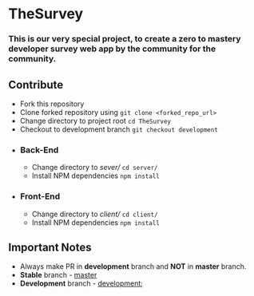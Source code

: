 # TheSurvey

### This is our very special project, to create a zero to mastery developer survey web app by the community for the community.

## Contribute
- Fork this repository
- Clone forked repository using `git clone <forked_repo_url>`
- Change directory to project root `cd TheSurvey`
- Checkout to development branch `git checkout development`
- ### Back-End
    - Change directory to _sever/_ `cd server/`
    - Install NPM dependencies `npm install`
- ### Front-End 
    - Change directory to _client/_ `cd client/`
    - Install NPM dependencies `npm install`

## Important Notes
- Always make PR in **development** branch and **NOT** in **master** branch.
- **Stable** branch - [master](https://github.com/zero-to-mastery/TheSurvey/tree/master)
- **Development** branch - [development](https://github.com/zero-to-mastery/TheSurvey/tree/development);